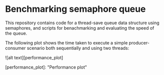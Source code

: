 # Benchmarking semaphore queue

This repository contains code for a thread-save queue data structure using semaphores, and scripts for benachmarking and evaluating the speed of the queue.

The following plot shows the time taken to execute a simple producer-consumer scenario both sequentially and using two threads:

![alt text][performance_plot]

[performance_plot]:  "Performance plot"